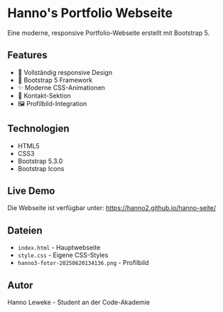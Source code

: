 # Hanno's Portfolio Webseite

Eine moderne, responsive Portfolio-Webseite erstellt mit Bootstrap 5.

## Features
- 📱 Vollständig responsive Design
- 🎨 Bootstrap 5 Framework
- ✨ Moderne CSS-Animationen
- 📧 Kontakt-Sektion
- 🖼️ Profilbild-Integration

## Technologien
- HTML5
- CSS3
- Bootstrap 5.3.0
- Bootstrap Icons

## Live Demo
Die Webseite ist verfügbar unter: https://hanno2.github.io/hanno-seite/

## Dateien
- `index.html` - Hauptwebseite
- `style.css` - Eigene CSS-Styles
- `hanno3-fotor-20250620134136.png` - Profilbild

## Autor
Hanno Leweke - Student an der Code-Akademie